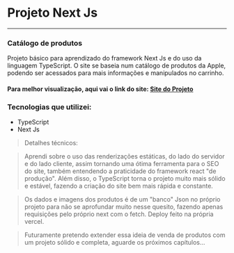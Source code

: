 # Projeto Next Js

------------------------------

### Catálogo de produtos

Projeto básico para aprendizado do framework Next Js e do uso da linguagem TypeScript. O site se baseia num catálogo de produtos da Apple, podendo ser acessados para mais informações e manipulados no carrinho.

#### Para melhor visualização, aqui vai o link do site: [Site do Projeto](https://catalogo.adrielsan.pro)

### Tecnologias que utilizei:

* TypeScript
* Next Js

> Detalhes técnicos:

> Aprendi sobre o uso das renderizações estáticas, do lado do servidor e do lado cliente, assim tornando uma ótima ferramenta para o SEO do site, também entendendo a praticidade do framework react "de produção". Além disso, o TypeScript torna o projeto muito mais sólido e estável, fazendo a criação do site bem mais rápida e constante.

> Os dados e imagens dos produtos é de um "banco" Json no próprio projeto para não se aprofundar muito nesse quesito, fazendo apenas requisições pelo próprio next com o fetch. Deploy feito na própria vercel.

> Futuramente pretendo extender essa ideia de venda de produtos com um projeto sólido e completa, aguarde os próximos capítulos...

